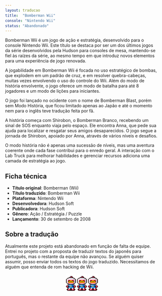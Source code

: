 ```yaml
---
layout: traducao
title:  "Bomberman Wii"
console: "Nintendo Wii"
status: "Abandonado"
---
```


Bomberman Wii é um jogo de ação e estratégia, desenvolvido para o console Nintendo Wii. Este título se destaca por ser um dos últimos jogos da série desenvolvidos pela Hudson para consoles de mesa, mantendo-se fiel às raízes da série, ao mesmo tempo em que introduz novos elementos para uma experiência de jogo renovada.

A jogabilidade em Bomberman Wii é focada no uso estratégico de bombas, que explodem em um padrão de cruz, e em resolver quebra-cabeças, muitas vezes envolvendo o uso do controle do Wii. Além do modo de história envolvente, o jogo oferece um modo de batalha para até 8 jogadores e um modo de lições para iniciantes.

O jogo foi lançado no ocidente com o nome de Bomberman Blast, porém sem Modo História, que ficou limitado apenas ao Japão e até o momento nem para o inglês teve tradução feita por fã.

A história começa com Shirobon, o Bomberman Branco, recebendo um sinal de SOS enquanto viaja pelo espaço. Ele encontra Anna, que pede sua ajuda para localizar e resgatar seus amigos desaparecidos. O jogo segue a jornada de Shirobon, apoiado por Anna, através de vários níveis e desafios.

O modo história não é apenas uma sucessão de níveis, mas uma aventura coerente onde cada fase contribui para o enredo geral. A interação com o Lab Truck para melhorar habilidades e gerenciar recursos adiciona uma camada de estratégia ao jogo.

## Ficha técnica

- **Título original**: Bomberman (Wii)
- **Título traduzido**: Bomberman Wii
- **Plataforma**: Nintendo Wii
- **Desenvolvedora**: Hudson Soft
- **Publicadora**: Hudson Soft
- **Gênero**: Ação / Estratégia / Puzzle
- **Lançamento**: 30 de setembro de 2008

## Sobre a tradução

Atualmente este projeto está abandonado em função de falta de equipe. Entrei no projeto com a proposta de traduzir textos do japonês para português, mas o restante da equipe não avançou. Se alguém quiser assumir, posso enviar todos os textos do jogo traduzido. Necessitamos de alguém que entenda de rom hacking de Wii.

<center>
      <img src="/img/misc/gif_bomberman.gif">
	  <img src="/img/misc/gif_bomberman.gif">
	  <img src="/img/misc/gif_bomberman.gif">
</center>